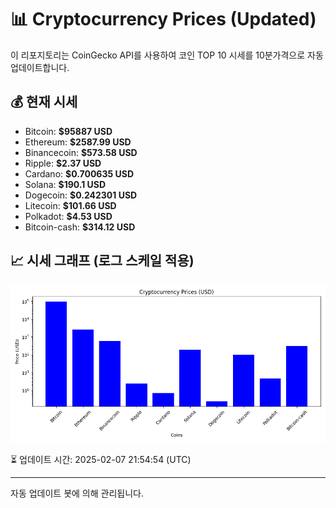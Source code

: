 
# 📊 Cryptocurrency Prices (Updated)

이 리포지토리는 CoinGecko API를 사용하여 코인 TOP 10 시세를 10분가격으로 자동 업데이트합니다.

## 💰 현재 시세
- Bitcoin: **$95887 USD**
- Ethereum: **$2587.99 USD**
- Binancecoin: **$573.58 USD**
- Ripple: **$2.37 USD**
- Cardano: **$0.700635 USD**
- Solana: **$190.1 USD**
- Dogecoin: **$0.242301 USD**
- Litecoin: **$101.66 USD**
- Polkadot: **$4.53 USD**
- Bitcoin-cash: **$314.12 USD**

## 📈 시세 그래프 (로그 스케일 적용)
![Crypto Prices](crypto_prices.png)

⏳ 업데이트 시간: 2025-02-07 21:54:54 (UTC)

---
자동 업데이트 봇에 의해 관리됩니다.
